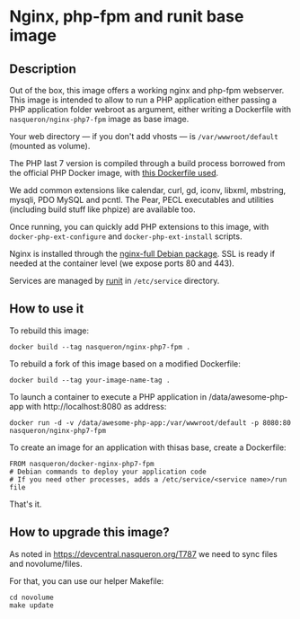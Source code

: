 # Nginx, php-fpm and runit base image

## Description

Out of the box, this image offers a working nginx and php-fpm webserver.
This image is intended to allow to run a PHP application either passing
a PHP application folder webroot as argument, either writing a Dockerfile
with `nasqueron/nginx-php7-fpm` image as base image.

Your web directory — if you don't add vhosts — is
`/var/wwwroot/default` (mounted as volume).

The PHP last 7 version is compiled through a build process borrowed from
the official PHP Docker image, with [this Dockerfile used](https://github.com/docker-library/php/blob/08bf31dfd492f02a2696c9a30eb85326b1570abd/5.6/fpm/Dockerfile).

We add common extensions like calendar, curl, gd, iconv, libxml, mbstring,
mysqli, PDO MySQL and pcntl. The Pear, PECL executables and utilities
(including build stuff like phpize) are available too.

Once running, you can quickly add PHP extensions to this image,
with `docker-php-ext-configure` and `docker-php-ext-install` scripts.

Nginx is installed through the [nginx-full Debian package](https://wiki.debian.org/Nginx).
SSL is ready if needed at the container level (we expose ports 80 and 443).

Services are managed by [runit](http://smarden.org/runit/) in `/etc/service` directory.

## How to use it

To rebuild this image:

    docker build --tag nasqueron/nginx-php7-fpm .

To rebuild a fork of this image based on a modified Dockerfile:

    docker build --tag your-image-name-tag .

To launch a container to execute a PHP application in /data/awesome-php-app
with http://localhost:8080 as address:

    docker run -d -v /data/awesome-php-app:/var/wwwroot/default -p 8080:80 nasqueron/nginx-php7-fpm

To create an image for an application with thisas base, create a Dockerfile:

    FROM nasqueron/docker-nginx-php7-fpm
    # Debian commands to deploy your application code
    # If you need other processes, adds a /etc/service/<service name>/run file

That's it.

## How to upgrade this image?

As noted in https://devcentral.nasqueron.org/T787 we need to sync files and novolume/files.

For that, you can use our helper Makefile:
```
cd novolume
make update
```
